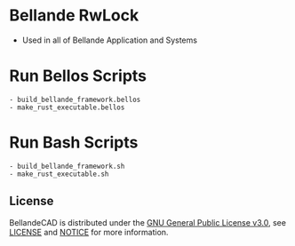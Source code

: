 # Bellande RwLock
- Used in all of Bellande Application and Systems

# Run Bellos Scripts
    - build_bellande_framework.bellos
    - make_rust_executable.bellos

# Run Bash Scripts
    - build_bellande_framework.sh
    - make_rust_executable.sh


## License
BellandeCAD is distributed under the [GNU General Public License v3.0](https://www.gnu.org/licenses/gpl-3.0.en.html), see [LICENSE](https://github.com/Algorithm-Model-Research/BellandeSQL/blob/main/LICENSE) and [NOTICE](https://github.com/Algorithm-Model-Research/bellande_rust_executable/blob/main/LICENSE) for more information.
